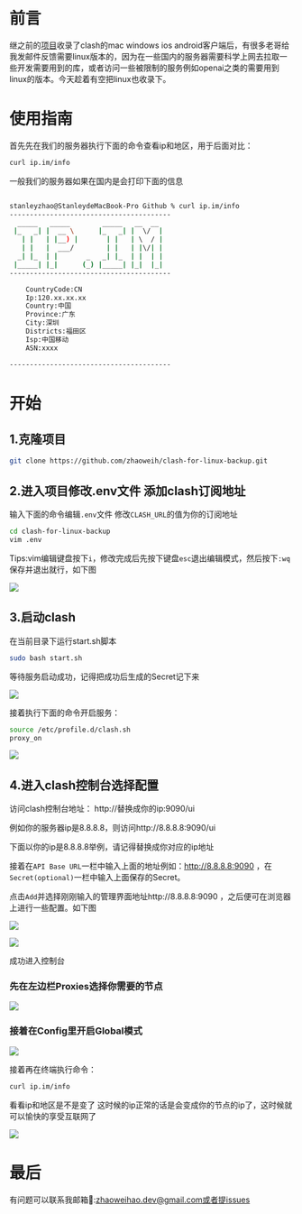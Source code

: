 

# 前言

继之前的[项目](https://github.com/zhaoweih/Clash-Copy)收录了clash的mac windows ios android客户端后，有很多老哥给我发邮件反馈需要linux版本的，因为在一些国内的服务器需要科学上网去拉取一些开发需要用到的库，或者访问一些被限制的服务例如openai之类的需要用到linux的版本。今天趁着有空把linux也收录下。

# 使用指南

首先先在我们的服务器执行下面的命令查看ip和地区，用于后面对比：
```bash
curl ip.im/info
```

一般我们的服务器如果在国内是会打印下面的信息
```bash

stanleyzhao@StanleydeMacBook-Pro Github % curl ip.im/info
----------------------------------------
  _____   _____        _____   __  __
 |_   _| |  __ \      |_   _| |  \/  |
   | |   | |__) |       | |   | \  / |
   | |   |  ___/        | |   | |\/| |
  _| |_  | |       _   _| |_  | |  | |
 |_____| |_|      (_) |_____| |_|  |_|
----------------------------------------

  	CountryCode:CN
	Ip:120.xx.xx.xx
	Country:中国
	Province:广东
	City:深圳
	Districts:福田区
	Isp:中国移动
	ASN:xxxx

----------------------------------------
```

# 开始

## 1.克隆项目

```bash
git clone https://github.com/zhaoweih/clash-for-linux-backup.git
```

## 2.进入项目修改.env文件 添加clash订阅地址

输入下面的命令编辑`.env`文件 修改`CLASH_URL`的值为你的订阅地址

```bash
cd clash-for-linux-backup
vim .env
```
Tips:vim编辑键盘按下`i`，修改完成后先按下键盘`esc`退出编辑模式，然后按下`:wq` 保存并退出就行，如下图



![](./images/2.png)

## 3.启动clash

在当前目录下运行start.sh脚本
```bash
sudo bash start.sh
```
等待服务启动成功，记得把成功后生成的Secret记下来

![](./images/3.png)

接着执行下面的命令开启服务：
```bash
source /etc/profile.d/clash.sh
proxy_on
```

![](./images/4.png)

## 4.进入clash控制台选择配置

访问clash控制台地址：
http://替换成你的ip:9090/ui

例如你的服务器ip是8.8.8.8，则访问http://8.8.8.8:9090/ui

下面以你的ip是8.8.8.8举例，请记得替换成你对应的ip地址

接着在`API Base URL`一栏中输入上面的地址例如：http://8.8.8.8:9090 ，在`Secret(optional)`一栏中输入上面保存的Secret。

点击`Add`并选择刚刚输入的管理界面地址http://8.8.8.8:9090 ，之后便可在浏览器上进行一些配置。如下图

![](./images/10.png)

![](./images/11.png)



成功进入控制台

### 先在左边栏Proxies选择你需要的节点

![](./images/7.png)

### 接着在Config里开启Global模式

![](./images/8.png)


接着再在终端执行命令：

```bash
curl ip.im/info
```

看看ip和地区是不是变了
这时候的ip正常的话是会变成你的节点的ip了，这时候就可以愉快的享受互联网了



![](./images/9.png)

# 最后

有问题可以联系我邮箱📮:zhaoweihao.dev@gmail.com或者提issues
